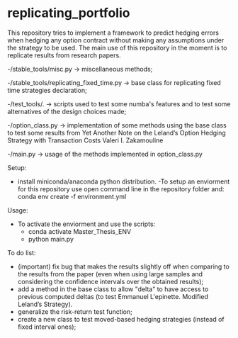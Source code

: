 # replicating_portfolio

This repository tries to implement a framework to predict hedging errors when hedging any option contract without making any assumptions under the strategy to be used. The main use of this repository in the moment is to replicate results from research papers.

-/stable_tools/misc.py -> miscellaneous methods;

-/stable_tools/replicating_fixed_time.py -> base class for replicating fixed time strategies declaration;

-/test_tools/. -> scripts used to test some numba's features and to test some alternatives of the design choices made;

-/option_class.py -> implementation of some methods using the base class to test some results from Yet Another Note on the Leland’s Option Hedging Strategy with Transaction Costs Valeri I. Zakamouline

-/main.py -> usage of the methods implemented in option_class.py 

Setup:
- install miniconda/anaconda python distribution.
-To setup an enviorment for this repository use open command line in the repository folder and:
conda env create -f environment.yml

Usage:
- To activate the enviorment and use the scripts:
  - conda activate Master_Thesis_ENV
  - python main.py

To do list:
- (important) fix bug that makes the results slightly off when comparing to the results from the paper (even when using large samples and considering the confidence intervals over the obtained results);
- add a method in the base class to allow "delta" to have access to previous computed deltas (to test Emmanuel L'epinette. Modified Leland’s Strategy).
- generalize the risk-return test function;
- create a new class to test moved-based hedging strategies (instead of fixed interval ones);



  
